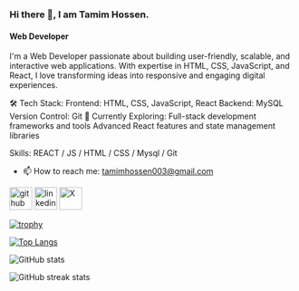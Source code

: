 <!-- ![Web Developer](https://pbs.twimg.com/profile_images/1873794958785994757/sFai-bfb_400x400.jpg)
-->
### Hi there 👋, I am Tamim Hossen.
#### Web Developer


I'm a Web Developer passionate about building user-friendly, scalable, and interactive web applications. With expertise in HTML, CSS, JavaScript, and React, I love transforming ideas into responsive and engaging digital experiences.

🛠️ Tech Stack:
Frontend: HTML, CSS, JavaScript, React
Backend: MySQL
Version Control: Git
🌱 Currently Exploring:
Full-stack development frameworks and tools
Advanced React features and state management libraries

Skills:  REACT / JS / HTML / CSS / Mysql / Git

- 📫 How to reach me: tamimhossen003@gmail.com 


[<img src='https://cdn.worldvectorlogo.com/logos/github-icon-2.svg' alt='github' height='40' border-radius = '5'>](https://github.com/Tamim-hossen)  [<img src='https://cdn-icons-png.flaticon.com/512/1384/1384874.png' alt='linkedin' height='40'>](https://www.linkedin.com/in/tamim-hossen-th/)  [<img src='https://img.freepik.com/free-vector/twitter-new-2023-x-logo-white-background-vector_1017-45422.jpg?t=st=1735583603~exp=1735587203~hmac=58c334f5c67442fd8a9cc0ba47b960eef541f696730d3dbe5777bb36f59ac7b5&w=740' alt='X' height='40' borderRadius = '10'>](https://x.com/tamimh007)  

[![trophy](https://github-profile-trophy.vercel.app/?username=Tamim-hossen)](https://github.com/ryo-ma/github-profile-trophy)

[![Top Langs](https://github-readme-stats.vercel.app/api/top-langs/?username=Tamim-hossen)](https://github.com/anuraghazra/github-readme-stats)

![GitHub stats](https://github-readme-stats.vercel.app/api?username=Tamim-hossen&show_icons=true)  
 
![GitHub streak stats](https://streak-stats.demolab.com/?user=Tamim-hossen)  

